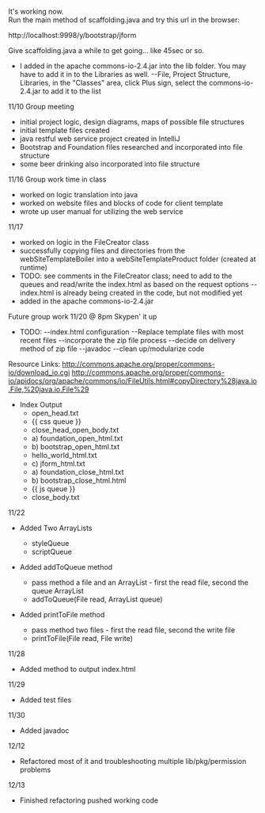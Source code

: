 
It's working now.  
Run the main method of scaffolding.java and try this url in the browser:

http://localhost:9998/y/bootstrap/jform

Give scaffolding.java a while to get going... like 45sec or so.

* I added in the apache commons-io-2.4.jar into the lib folder. You may have to add it in to the Libraries as well.
	--File, Project Structure, Libraries, in the "Classes" area, click Plus sign, select the commons-io-2.4.jar to add it to the list



11/10
Group meeting
* initial project logic, design diagrams, maps of possible file structures
* initial template files created
* java restful web service project created in IntelliJ
* Bootstrap and Foundation files researched and incorporated into file structure
* some beer drinking also incorporated into file structure

11/16
Group work time in class
* worked on logic translation into java
* worked on website files and blocks of code for client template
* wrote up user manual for utilizing the web service

11/17
* worked on logic in the FileCreator class
* successfully copying files and directories from the webSiteTemplateBoiler
 into a webSiteTemplateProduct folder (created at runtime)
* TODO: see comments in the FileCreator class; need to add to the queues 
 and read/write the index.html as based on the request options
	--index.html is already being created in the code, but not modified yet
* added in the apache commons-io-2.4.jar



Future group work
11/20 @ 8pm Skypen' it up
* TODO: 
	--index.html configuration
	--Replace template files with most recent files
	--incorporate the zip file process
	--decide on delivery method of zip file
	--javadoc
	--clean up/modularize code

Resource Links:
http://commons.apache.org/proper/commons-io/download_io.cgi
http://commons.apache.org/proper/commons-io/apidocs/org/apache/commons/io/FileUtils.html#copyDirectory%28java.io.File,%20java.io.File%29


* Index Output
    * open_head.txt
    * {{ css queue }}
    * close_head_open_body.txt
    * a) foundation_open_html.txt
    * b) bootstrap_open_html.txt
    * hello_world_html.txt
    * c) jform_html.txt
    * a) foundation_close_html.txt
    * b) bootstrap_close_html.html
    * {{ js queue }}
    * close_body.txt
    
11/22 
* Added Two ArrayLists
	* styleQueue
	* scriptQueue
	
* Added addToQueue method
	* pass method a file and an ArrayList - first the read file, second the queue ArrayList
	* addToQueue(File read, ArrayList<String> queue)
	
* Added printToFile method
	* pass method two files - first the read file, second the write file
	* printToFile(File read, File write)

11/28
* Added method to output index.html

11/29
* Added test files

11/30
* Added javadoc

12/12
* Refactored most of it and troubleshooting multiple lib/pkg/permission problems

12/13
* Finished refactoring pushed working code